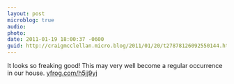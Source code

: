 ```yaml
---
layout: post
microblog: true
audio: 
photo: 
date: 2011-01-19 18:00:37 -0600
guid: http://craigmcclellan.micro.blog/2011/01/20/t27878126092550144.html
---
```

It looks so freaking good! This may very well become a regular occurrence in our house.  [yfrog.com/h5jj9yj](http://yfrog.com/h5jj9yj)
